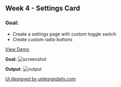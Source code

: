 ## Week 4 - Settings Card

### Goal:
- Create a settings page with custom toggle switch
- Create custom radio buttons
 
[View Demo](https://jenniferricardo.com/week-4-settings-page-vanilla-frontend-challenge/)

**Goal:**
![screenshot](https://drive.google.com/uc?export=download&id=1wlDMTLCT4YVguHuu2t5PSXtq46Quo0K4)

**Output:**
![output](https://drive.google.com/uc?export=download&id=1rKpgcPqeiWwKE_KBkXK0Qh-qlX2fN7C2)

[UI designed by uidesigndaily.com](https://www.uidesigndaily.com/posts/figma-settings-day-1520)